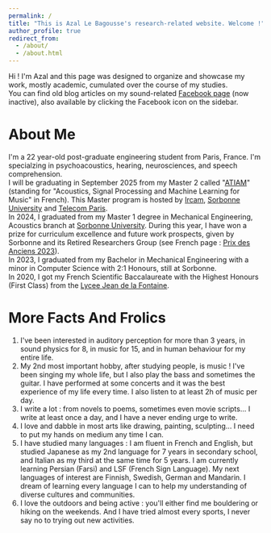```yaml
---
permalink: /
title: "This is Azal Le Bagousse's research-related website. Welcome !"
author_profile: true
redirect_from: 
  - /about/
  - /about.html
---
```


Hi ! I'm Azal and this page was designed to organize and showcase my work, mostly academic, cumulated over the course of my studies. <br>
You can find old blog articles on my sound-related [Facebook page](https://www.facebook.com/melomanelibre/) (now inactive), also available by clicking the Facebook icon on the sidebar.

About Me
======
I'm a 22 year-old post-graduate engineering student from Paris, France. I'm specialzing in psychoacoustics, hearing, neurosciences, and speech comprehension. <br> 
I will be graduating in September 2025 from my Master 2 called "[ATIAM](http://www.atiam.ircam.fr/en/)" (standing for "Acoustics, Signal Processing and Machine Learning for Music" in French). This Master program is hosted by [Ircam](https://www.ircam.fr/), [Sorbonne University](https://sciences.sorbonne-universite.fr/en) and [Telecom Paris](https://www.telecom-paris.fr/en/home). <br>
In 2024, I graduated from my Master 1 degree in Mechanical Engineering, Acoustics branch at [Sorbonne University](https://sciences.sorbonne-universite.fr/en). During this year, I have won a prize for curriculum excellence and future work prospects, given by Sorbonne and its Retired Researchers Group (see French page : [Prix des Anciens 2023](https://anciens.sorbonne-universite.fr/index.php/prix-des-anciens)). <br>
In 2023, I graduated from my Bachelor in Mechanical Engineering with a minor in Computer Science with 2:1 Honours, still at Sorbonne. <br>
In 2020, I got my French Scientific Baccalaureate with the Highest Honours (First Class) from the [Lycee Jean de la Fontaine](https://pia.ac-paris.fr/serail/jcms/p2_73053/fr/accueil).

More Facts And Frolics
======
1. I've been interested in auditory perception for more than 3 years, in sound physics for 8, in music for 15, and in human behaviour for my entire life.
1. My 2nd most important hobby, after studying people, is music ! I've been singing my whole life, but I also play the bass and sometimes the guitar. I have performed at some concerts and it was the best experience of my life every time. I also listen to at least 2h of music per day.
1. I write a lot : from novels to poems, sometimes even movie scripts... I write at least once a day, and I have a never ending urge to write.
1. I love and dabble in most arts like drawing, painting, sculpting... I need to put my hands on medium any time I can.
1. I have studied many languages : I am fluent in French and English, but studied Japanese as my 2nd language for 7 years in secondary school, and Italian as my third at the same time for 5 years. I am currently learning Persian (Farsi) and LSF (French Sign Language). My next languages of interest are Finnish, Swedish, German and Mandarin. I dream of learning every language I can to help my understanding of diverse cultures and communities.
1. I love the outdoors and being active : you'll either find me bouldering or hiking on the weekends. And I have tried almost every sports, I never say no to trying out new activities.


